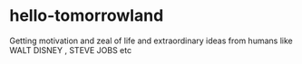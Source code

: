 # hello-tomorrowland
Getting motivation and zeal of life and extraordinary ideas from humans like WALT DISNEY , STEVE JOBS etc

